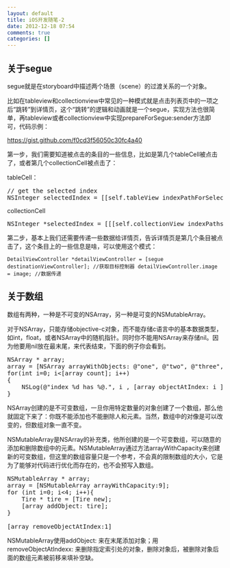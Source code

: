 ```yaml
---
layout: default
title: iOS开发随笔-2
date: 2012-12-18 07:54
comments: true
categories: []
---
```

<h2>关于segue</h2>
segue就是在storyboard中描述两个场景（scene）的过渡关系的一个对象。

比如在tableview和collectionview中常见的一种模式就是点击列表页中的一项之后“跳转”到详情页，这个“跳转”的逻辑和动画就是一个segue，实现方法也很简单，再tableview或者collectionview中实现prepareForSegue:sender方法即可，代码示例：

<a href="https://gist.github.com/f0cd3f56050c30fc4a40">https://gist.github.com/f0cd3f56050c30fc4a40</a>

第一步，我们需要知道被点击的条目的一些信息，比如是第几个tableCell被点击了，或者第几个collectionCell被点击了：

tableCell：
<pre>// get the selected index
NSInteger selectedIndex = [[self.tableView indexPathForSelectedRow] row];</pre>
collectionCell
<pre>NSInteger *selectedIndex = [[[self.collectionView indexPathsForSelectedItems] objectAtIndex:0] row];</pre>
第二步，基本上我们还需要传递一些数据给详情页，告诉详情页是第几个条目被点击了，这个条目上的一些信息是啥，可以使用这个模式：
<pre><code>DetailViewController *detailViewController = [segue destinationViewController]; //获取目标控制器 detailViewController.image = image; //数据传递</code></pre>
<h2>关于数组</h2>
数组有两种，一种是不可变的NSArray，另一种是可变的NSMutableArray。

对于NSArray，只能存储objective-c对象，而不能存储c语言中的基本数据类型，如int，float，或者NSArray中的随机指针。同时你不能用NSArray来存储nil。因为他要用nil放在最末尾，来代表结束，下面的例子你会看到。
<pre>NSArray * array;
array = [NSArray arrayWithObjects: @"one", @"two", @"three", nill];
for(int i=0; i&lt;[array count]; i++)
{
    NSLog(@"index %d has %@.", i , [array objectAtIndex: i ]);
}</pre>
NSArray创建的是不可变数组，一旦你用特定数量的对象创建了一个数组，那么他就固定下来了：你既不能添加也不能删除人和元素。当然，数组中的对像是可以改变的，但数组对象一直不变。

NSMutableArray是NSArray的补充类，他所创建的是一个可变数组，可以随意的添加和删除数组中的元素。NSMutableArray通过方法arrayWithCapacity来创建新的可变数组，但这里的数组容量只是一个参考，不会真的限制数组的大小，它是为了能够对代码进行优化而存在的，也不会预写入数组。
<pre>NSMutableArray * array;
array = [NSMutableArray arrayWithCapacity:9];
for (int i=0; i&lt;4; i++){
    Tire * tire = [Tire new];
    [array addObject: tire];
}

[array removeObjectAtIndex:1]</pre>
NSMutableArray使用addObject: 来在末尾添加对象；用removeObjectAtIndexx: 来删除指定索引处的对象，删除对象后，被删除对象后面的数组元素被前移来填补空缺。
